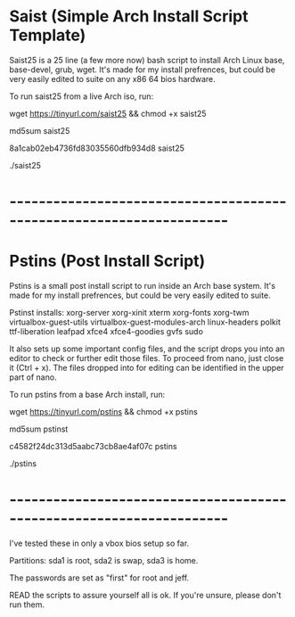 # Saist    (Simple Arch Install Script Template)

Saist25 is a 25 line (a few more now) bash script to install Arch Linux base, base-devel, grub, wget. It's made for my install prefrences, but could be very easily edited to suite on any x86 64 bios hardware.

To run saist25 from a live Arch iso, run:

 wget https://tinyurl.com/saist25 && chmod +x saist25

md5sum saist25

 8a1cab02eb4736fd83035560dfb934d8  saist25

 ./saist25

# --------------------------------------------------------------------

# Pstins (Post Install Script)

Pstins is a small post install script to run inside an Arch base system. It's made for my install prefrences, but could be very easily edited to suite. 

Pstinst installs: xorg-server xorg-xinit xterm xorg-fonts xorg-twm virtualbox-guest-utils virtualbox-guest-modules-arch linux-headers polkit ttf-liberation leafpad xfce4 xfce4-goodies gvfs sudo 

It also sets up some important config files, and the script drops you into an editor to check or further edit those files. To proceed from nano, just close it (Ctrl + x). The files dropped into for editing can be identified in the upper part of nano. 

To run pstins from a base Arch install, run:

 wget https://tinyurl.com/pstins && chmod +x pstins

md5sum pstinst

 c4582f24dc313d5aabc73cb8ae4af07c  pstins

 ./pstins

# --------------------------------------------------------------------

I've tested these in only a vbox bios setup so far. 

Partitions: sda1 is root, sda2 is swap, sda3 is home. 

The passwords are set as "first" for root and jeff.

READ the scripts to assure yourself all is ok. If you're unsure, please don't run them.




